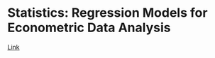 # Statistics: Regression Models for Econometric Data Analysis


[Link](https://github.com/ThiagoMoraesRizzieri/unesp-math-ic/blob/main/statistics/Econometrics_ThiagoRizzieri.pdf)

